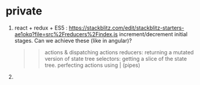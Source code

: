 # private

1) react + redux + ES5 : https://stackblitz.com/edit/stackblitz-starters-ae1okq?file=src%2Freducers%2Findex.js
   increment/decrement initial stages.
   Can we achieve these (like in angular)?
      >> actions & dispatching actions
      >> reducers: returning a mutated version of state tree
      >> selectors: getting a slice of the state tree.
      >> perfecting actions using | (pipes)
      >> 
3)  
